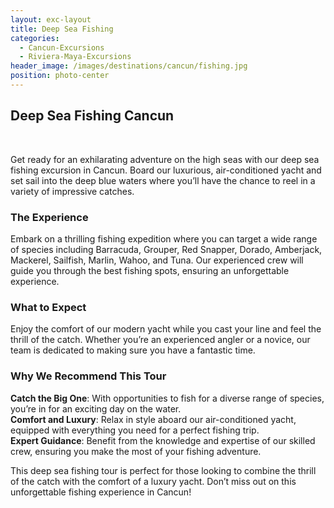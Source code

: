 ```yaml
---
layout: exc-layout
title: Deep Sea Fishing
categories:
  - Cancun-Excursions
  - Riviera-Maya-Excursions
header_image: /images/destinations/cancun/fishing.jpg
position: photo-center
---
```

## Deep Sea Fishing Cancun

&nbsp;

Get ready for an exhilarating adventure on the high seas with our deep sea fishing excursion in Cancun. Board our luxurious, air-conditioned yacht and set sail into the deep blue waters where you’ll have the chance to reel in a variety of impressive catches. 

### The Experience

Embark on a thrilling fishing expedition where you can target a wide range of species including Barracuda, Grouper, Red Snapper, Dorado, Amberjack, Mackerel, Sailfish, Marlin, Wahoo, and Tuna. Our experienced crew will guide you through the best fishing spots, ensuring an unforgettable experience. 

### What to Expect

Enjoy the comfort of our modern yacht while you cast your line and feel the thrill of the catch. Whether you’re an experienced angler or a novice, our team is dedicated to making sure you have a fantastic time. 

### Why We Recommend This Tour

**Catch the Big One**: With opportunities to fish for a diverse range of species, you’re in for an exciting day on the water.  
**Comfort and Luxury**: Relax in style aboard our air-conditioned yacht, equipped with everything you need for a perfect fishing trip.  
**Expert Guidance**: Benefit from the knowledge and expertise of our skilled crew, ensuring you make the most of your fishing adventure. 

This deep sea fishing tour is perfect for those looking to combine the thrill of the catch with the comfort of a luxury yacht. Don’t miss out on this unforgettable fishing experience in Cancun!
